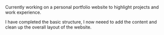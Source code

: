 Currently working on a personal portfolio website to highlight projects and work experience. 

I have completed the basic structure, I now neeed to add the content and clean up the overall layout of the website.

